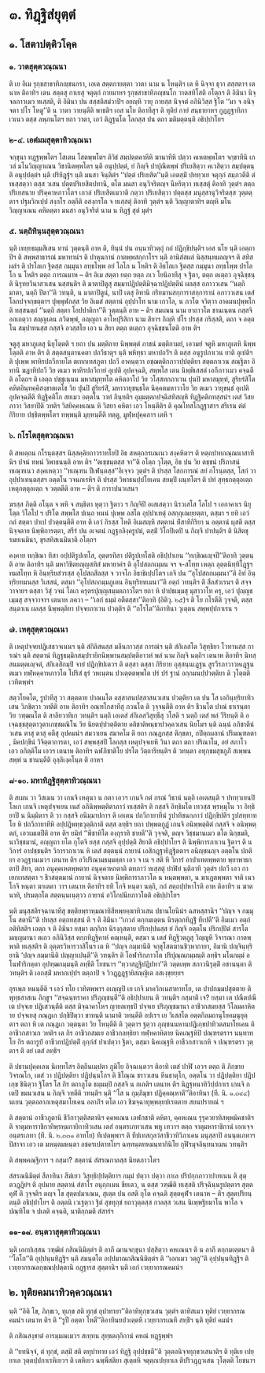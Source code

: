 <h1>๓. ทิฎฺฐิสํยุตฺตํ</h1>
<h2>๑. โสตาปตฺติวโคฺค</h2>
<h3>๑. วาตสุตฺตวณฺณนา</h3>
<p>    ติ เย อิเม รุกฺขสาขาทิภญฺชนกรา, เอเต สตฺตกายตฺตา วาตา นาม น โหนฺติฯ เต หิ นิจฺจา ธุวา สสฺสตาฯ เตนาห ติอาทิฯ เตน สตฺตสุ กาเยสุ จตุตฺถํ กายมาหฯ รุกฺขสาขาทิภญฺชนโก  วาตสทิโสติ อโตฺถฯ ติ อิมินา นิจฺจลภาวเมว ทเสฺสติ, ติ อิมินา ปน สสฺสติสมํวาปิฯ อยญฺหิ วายุ กายสฺส นิจฺจตํ อภินิวิสฺส ฐิโต ‘‘มา จ อนิจฺจตา ปโร โหตู’’ติ น วาตา วายนฺตีติ พาธติฯ เอส นโย ติอาทีสุฯ ติ ทุติยํ กายํ สนฺธายาหฯ  กูฎฎฺฐาทิภาเวเนว ตสฺส ลพฺภนโตฯ  ยถา วาตา, เอวํ ติฎฺฐนโต โลกสฺส ปน ตถา มติมตฺตนฺติ อธิปฺปาโยฯ</p>

</p>


<h3>๒-๔. เอตํมมสุตฺตาทิวณฺณนา</h3>
<p>  จกฺขุนา ทฎฺฐพฺพโตฯ  โสเตน โสตพฺพโตฯ  ติวิธํ สมฺปตฺตคาหีหิ ฆานาทีหิ ปตฺวา คเหตพฺพโตฯ  จกฺขาทีนิ  เกวลํ มโนวิญฺญาเณน วิชานิตพฺพโตฯ นฺติ อนุปฺปตฺตํ, ยํ กิญฺจิ ปาปุณิตพฺพํ ปริเยสิตฺวา คเวสิตฺวา สมฺปตฺตนฺติ อนุปฺปตฺตํฯ นฺติ ปริยิฎฺฐํฯ นฺติ มนสา จินฺติตํฯ ‘‘ปตฺตํ ปริเยสิต’’นฺติ เอตสฺมิํ ปททฺวเย จตุกฺกํ สมฺภวตีติ ตํ ทเสฺสตฺวา ตสฺส วเสน ปตฺตปริเยสิตปทานิ, ตโต มนสา อนุวิจริตญฺจ นีหริตฺวา ทเสฺสตุํ  ติอาทิ วุตฺตํฯ ตตฺถ  ปริเยสนาย  ปริคฺคาหภาวโตฯ  เกวลํ ปริเยสิตเมวาติ กตฺวา ปริเยสิตฺวา ปตฺตสฺส มนุสฺสานุวิจริตสฺส วุตฺตตฺตาฯ ปฐมวิกเปฺป สงฺกโร อตฺถีติ อสงฺกรโต จ ทเสฺสตุํ ติอาทิ วุตฺตํฯ นฺติ วิญฺญาตาทิฯ ตญฺหิ มโนวิญฺญาเณน คหิตตฺตา มนสา อนุวิจริตํ นาม น ทิฎฺฐํ สุตํ มุตํฯ</p>

</p>


<h3>๕. นตฺถิทินฺนสุตฺตวณฺณนา</h3>
<p> นฺติ เทยฺยธมฺมสีเสน ทานํ วุตฺตนฺติ อาห ติ, ทินฺนํ ปน อนฺนาทิวตฺถุํ กถํ ปฎิกฺขิปนฺติฯ เอส นโย นฺติ เอตฺถาปิฯ ติ สพฺพสาธารณํ มหาทานํฯ ติ ปาหุนกานํ กาตพฺพสกฺกาโรฯ นฺติ อานิสํสผลํ นิสฺสนฺทผลญฺจฯ ติ สทิสผลํฯ ติ ปรโลเก ฐิตสฺส กมฺมุนา ลทฺธโพฺพ อยํ โลโก น โหติฯ ติ อิธโลเก ฐิตสฺส กมฺมุนา ลทฺธโพฺพ ปรโลโก น โหติฯ ตตฺถ การณมาห – ติฯ อิเม สตฺตา ยตฺถ ยตฺถ ภเว โยนิอาทีสุ จ ฐิตา, ตตฺถ ตเตฺถว อุจฺฉิชฺชนฺติ นิรุทยวินาสวเสน นสฺสนฺติฯ ติ มาตาปิตูสุ สมฺมาปฎิปตฺติมิจฺฉาปฎิปตฺตีนํ ผลสฺส อภาววเสน ‘‘นตฺถิ มาตา, นตฺถิ ปิตา’’ติ วทนฺติ, น มาตาปิตูนํ, นาปิ เตสุ อิทานิ กริยมานสกฺการาสกฺการานํ อภาววเสน เตสํ โลกปจฺจกฺขตฺตาฯ ปุพฺพุฬกสฺส วิย อิเมสํ สตฺตานํ อุปฺปาโท นาม เกวโล, น ภวโต จวิตฺวา อาคมนปุพฺพโกติ ทสฺสนตฺถํ ‘‘นตฺถิ สตฺตา โอปปาติกา’’ติ วุตฺตนฺติ อาห – ติฯ สมเณน นาม ยาถาวโต ชานเนฺตน กสฺสจิ อกเถตฺวา สญฺญเตน ภวิตพฺพํ, อญฺญถา อาโหปุริสิกา นาม สิยาฯ กิญฺหิ ปโร ปรสฺส กริสฺสติ, ตถา จ อตฺตโน สมฺปาทนสฺส กสฺสจิ อวสฺสโย เอว น สิยา ตตฺถ ตเตฺถว อุจฺฉิชฺชนโตติ อาห ติฯ</p>


<p>จตูสุ  มหาภูเตสุ นิยุโตฺตติ ฯ ยถา ปน มตฺติกาย นิพฺพตฺตํ ภาชนํ มตฺติกามยํ, เอวมยํ จตูหิ มหาภูเตหิ นิพฺพโตฺตติ อาห ติฯ ติ สตฺตสนฺตานคตา ปถวีธาตุฯ นฺติ พหิทฺธา มหาปถวิํฯ ติ ตสฺส อนุรูปภาเวน ยาติ อุเปติฯ ติ ปุเพฺพ พาหิรปถวีกายโต ตเทกเทสภูตา ปถวี อาคนฺตฺวา อชฺฌตฺติกภาวปฺปตฺติยา สตฺตภาเวน สณฺฐิตา อิทานิ ฆฎาทิปถวี  วิย ตเมว พาหิรปถวีกายํ อุเปติ อุปคจฺฉติ, สพฺพโส เตน นิพฺพิเสสตํ เอกีภาวเมว คจฺฉตีติ อโตฺถฯ ติ เอตฺถ ปชฺชุเนฺนน มหาสมุทฺทโต คหิตอาโป วิย วโสฺสทกภาเวน ปุนปิ มหาสมุทฺทํ, สูริยรํสิโต คหิตอินฺทคฺคิสงฺขาตเตโช วิย ปุนปิ สูริยรํสิํ, มหาวายุขนฺธโต นิคฺคตมหาวาโย วิย ตเมว วายุขนฺธํ อุเปติ อุปคจฺฉตีติ ทิฎฺฐิคติโก สยเมว อตฺตโน วาทํ ภินฺทติฯ อุมฺมตฺตกปจฺฉิสทิสญฺหิ ทิฎฺฐิคติกทสฺสนํฯ  เตสํ วิสยภาวา วิสยาปีติ วทติฯ วิสยิคฺคหเณน หิ วิสยา คหิตา เอว โหนฺตีติฯ ติ คุณโทสโกฎฺฐาสาฯ  สรีเรน ตํตํกิริยาย ปชฺชิตพฺพโตฯ ทพฺพนฺติ มุยฺหนฺตีติ ทตฺตู, มูฬฺหปุคฺคลาฯ เตหิ ฯ</p>

</p>


<h3>๖. กโรโตสุตฺตวณฺณนา</h3>
<p> ติ สหเตฺถน กโรนฺตสฺสฯ นิสฺสคฺคิยถาวราทโยปิ อิธ สหตฺถกรเณเนว สงฺคหิตาฯ ติ หตฺถปาทกณฺณนาสาทีนิฯ ปจนํ ทหนํ วิพาธนนฺติ อาห ติฯ  ‘‘ตเชฺชนฺตสฺส จา’’ติ อโตฺถ วุโตฺต, อิธ ปน  วิย ตชฺชนํ ปริภาสนํ ทเณฺฑเนว สงฺคเหตฺวา ‘‘ทเณฺฑน ปีเฬนฺตสฺส’’อิเจฺจว วุตฺตํฯ ติ ปรสฺส โสกการณํ สยํ กโรนฺตสฺส, โสกํ วา อุปฺปาเทนฺตสฺสฯ  อตฺตโน วจนกเรหิฯ ติ ปรสฺส วิพาธนปฺปโยเคน  สยมฺปิ ผนฺทโตฯ ติ ปทํ สุทฺธกตฺตุอเตฺถ เหตุกตฺตุอเตฺถ จ วตฺตตีติ อาห – ติฯ ติ การาปนวเสนฯ</p>


<p>ฆรสฺส ภิตฺติ อโนฺต จ พหิ จ สนฺธิตา หุตฺวา ฐิตาว ฯ กิญฺจิปิ อเสเสตฺวา นิรวเสโส โลโป ฯ เอกาคาเร นิยุโตฺต วิโลโป ฯ ปริโต สพฺพโส ปเนฺถ หนนํ  ปุเพฺพ อสโต อุปฺปาเทตุํ อสกฺกุเณยฺยตฺตา, ตสฺมา ฯ ยทิ เอวํ กถํ สตฺตา ปาเป ปวตฺตนฺตีติ อาห ติ เอวํ กิรสฺส โหติ อิเมสญฺหิ สตฺตานํ หิํสาทิกิริยา น อตฺตานํ ผุสติ ตสฺส นิจฺจตาย นิพฺพิการตฺตา, สรีรํ ปน อเจตนํ กฎฺฐกลิงฺครูปมํ, ตสฺมิํ วิโกปิเตปิ น กิญฺจิ ปาปนฺติฯ ติ นิสิตขุรมยเนมินา, ขุรสทิสเนมินาติ อโตฺถฯ</p>


<p>คงฺคาย  ทกฺขิณา ทิสา อปฺปติรูปเทโส, อุตฺตรทิสา ปติรูปเทโสติ อธิปฺปาเยน ‘‘ทกฺขิณเญฺจปี’’ติอาทิ วุตฺตนฺติ อาห ติอาทิฯ นฺติ มหาวิชิตยญฺญสทิสํ มหายาคํฯ ติ อุโปสถกเมฺมน จฯ จ-สโทฺท เหตฺถ ลุตฺตนิทฺทิโฎฺฐฯ ทมสโทฺท หิ อินฺทฺริยสํวรสฺส อุโปสถสีลสฺส จ วาจโก อิธาธิเปฺปโตฯ เกจิ ปน ‘‘อุโปสถกเมฺมนา’’ติ อิทํ อินฺทฺริยทมนสฺส วิเสสนํ, ตสฺมา ‘‘อุโปสถกมฺมภูเตน อินฺทฺริยทเมนา’’ติ อตฺถํ วทนฺติฯ ติ สีลสํวเรนฯ ติ สจฺจวาจายฯ ตสฺสา วิสุํ วจนํ โลเก ครุตรปุญฺญสมฺมตภาวโตฯ ยถา หิ ปาปธเมฺมสุ มุสาวาโท ครุ, เอวํ ปุญฺญธเมฺมสุ สจฺจวาจาฯ เตนาห ภควา – ‘‘เอกํ ธมฺมํ อตีตสฺสา’’ติอาทิ (อิติวุ. ๒๕)ฯ ติ โย กโรตีติ วุจฺจติ, ตสฺส สนฺตาเน ผลสฺส นิพฺพตฺติยา ปจฺจยภาเวน ปวตฺติฯ ติ ‘‘กโรโต’’ติอาทินา วุเตฺตน สพฺพปฺปกาเรน ฯ</p>

</p>


<h3>๗. เหตุสุตฺตวณฺณนา</h3>
<p> ติ  เหตุปจฺจยปฎิเสธวจเนนฯ นฺติ สํกิลิสนสฺส มลีนภาวสฺส การณํฯ นฺติ สํกิเลสโต วิสุทฺธิยา โวทานสฺส การณํฯ นฺติ สตฺตานํ ทิฎฺฐธมฺมิกสมฺปรายิกนิพฺพานสมฺปตฺติอาวหํ พลํ นาม กิญฺจิ นตฺถิฯ เตนาห ติอาทิฯ นิทสฺสนมตฺตเญฺจตํ, สํกิเลสิกมฺปิ จายํ ปฎิกฺขิปเตวฯ ติ ตสฺสา ตสฺสา กิริยาย อุสฺสนฺนเฎฺฐน  สูรวีรภาวาวหเฎฺฐน  ตเมว ทฬฺหคฺคาหภาวโต โปริสํ ธุรํ วหเนฺตน ปวเตฺตตพฺพโต  ปรํ ปรํ ฐานํ อกฺกมนปฺปวตฺติยา ติ วุโตฺตติ เวทิตพฺพํฯ</p>


<p>สตฺวโยคโต, รูปาทีสุ วา สตฺตตาย  ปาณนโต อสฺสาสนปสฺสาสนวเสน ปวตฺติยา  เต ปน โส เอกินฺทฺริยาทิวเสน วิภชิตฺวา วทตีติ อาห ติอาทิฯ อณฺฑโกสาทีสุ ภวนโต ติ วุจฺจนฺตีติ อาห ติฯ ชีวนโต ปาณํ ธาเรนฺตา วิย วฑฺฒนโต ติ สาลิยวาทิเก วทนฺติฯ นตฺถิ เอเตสํ สํกิเลสวิสุทฺธีสุ วโสติ ฯ นตฺถิ เตสํ พลํ วีริยนฺติ ติ อเจฺฉชฺชสุตฺตาวุตาเภชฺชมณิโน วิย นิยตปฺปวตฺติตาย คติชาติพนฺธาปวคฺควเสน นิยโมฯ นฺติ ฉนฺนํ อภิชาตีนํ วเสน ตาสุ ตาสุ คตีสุ อุปคมนํฯ สมวาเยน สมาคโม ติ ยถา กณฺฎกสฺส ติกฺขตา, กปิตฺถผลานํ ปริมณฺฑลตา , มิคปกฺขีนํ วิจิตฺตาการตา, เอวํ สพฺพสฺสปิ โลกสฺส เหตุปจฺจเยหิ วินา ตถา ตถา ปริณาโม, อยํ สภาโว เอว อกิตฺติโม เอวฯ เตนาห ติอาทิฯ ฉฬภิชาติโย ปรโต วิตฺถารียนฺติฯ ติ วทนฺตา อทุกฺขมสุขภูภิํ สเพฺพน สพฺพํ น ชานนฺตีติ อุลฺลิเงฺคโนฺต ติ อาหฯ</p>

</p>


<h3>๘-๑๐. มหาทิฎฺฐิสุตฺตาทิวณฺณนา</h3>
<p> ติ  สเมน วา วิสเมน วา เกนจิ เหตุนา น กตา เอวฯ เกนจิ กตํ กรณํ วิธานํ นตฺถิ เอเตสนฺติ ฯ ปททฺวเยนปิ โลเก เกนจิ เหตุปจฺจเยน เนสํ อภินิพฺพตฺติตาภาวํ ทเสฺสติฯ ติ กสฺสจิ อิทฺธิมโต เทวสฺส พฺรหฺมุโน วา อิทฺธิยาปิ น นิมฺมิตาฯ ติ วา กสฺสจิ อนิมฺมาปกาฯ ติ เอเตน ปถวีกายาทีนํ รูปาทิชนกภาวํ ปฎิกฺขิปติฯ รูปสทฺทาทโย หิ ปถวีกายาทีหิ อปฺปฎิพทฺธวุตฺติกาติ ตสฺส ลทฺธิฯ ยถา ปพฺพตกูฎํ เกนจิ อนิพฺพตฺติตํ กสฺสจิ จ อนิพฺพตฺตกํ, เอวเมเตปีติ อาห ติฯ ยมิทํ ‘‘พีชาทิโต องฺกุราทิ ชายตี’’ติ วุจฺจติ, ตญฺจ วิชฺชมานเมว ตโต นิกฺขมติ, นาวิชฺชมานํ, อญฺญถา ยโต กุโตจิ ยสฺส กสฺสจิ อุปฺปตฺติ สิยาติ อธิปฺปาโยฯ ติ นิพฺพิการภาเวน ฐิตาฯ ติ น วิการํ อาปชฺชนฺติฯ วิการาภาเวน หิ เตสํ สตฺตนฺนํ กายานํ เอสิกฎฺฐายิฎฺฐิตตาฯ อนิญฺชนญฺจ อตฺตโน ปกติยา อวฎฺฐานเมวฯ เตนาห ติฯ อวิปริณามธมฺมตฺตา เอว จ เน ฯ สติ หิ วิการํ อาปาเทตพฺพตาย พฺยาพาธกตาปิ สิยา, ตถา อนุคฺคเหตพฺพตาย อนุคฺคาหกตาติ ตทภาวํ ทเสฺสตุํ ปาฬิยํ นฺติอาทิ วุตฺตํฯ ปถวี เอว กาเยกเทสตฺตา ฯ ชีวสตฺตมานํ กายานํ นิจฺจตาย นิพฺพิการาภาวโต น หนฺตพฺพตา, น ฆาเฎตพฺพตา จาติ เนว โกจิ หนฺตา ฆาเตตา วาฯ เตนาห ติอาทิฯ ยทิ โกจิ หนฺตา นตฺถิ, กถํ สตฺถปฺปหาโรติ อาห ติอาทิฯ  น ฆาตนาทิ, ปรมตฺถโต สตฺตนฺนเนฺตฺวว กายานํ อวิโกปนียภาวโตติ อธิปฺปาโยฯ</p>


<p>นฺติ มนุสฺสติรจฺฉานาทีสุ ขตฺติยพฺราหฺมณาทิสีหพฺยคฺฆาทิวเสน ปธานโยนีนํฯ  ฉสหสฺสานิฯ ‘‘ปญฺจ จ กมฺมุโน สตานี’’ติ ปทสฺส อตฺถทสฺสนํ ติ ฯ ติ อิมินา ‘‘เกวลํ ตกฺกมเตฺตน นิรตฺถกทิฎฺฐิํ ทีเปตี’’ติ อิมเมว อตฺถํ อติทิสติฯ เอตฺถ จ ติ อิมินา ยสฺมา ตกฺกิกา นิรงฺกุสตาย ปริกปฺปนสฺส ยํ กิญฺจิ อตฺตโน ปริกปฺปิตํ สารโต  มญฺญมานา ตเถว อภินิวิสฺส ตกฺกทิฎฺฐิคาหํ คณฺหนฺติ, ตสฺมา น เตสํ ทิฎฺฐิวตฺถูสุ วิญฺญูหิ วิจารณา กาตพฺพาติ ทเสฺสติฯ ติ อุตฺตรวิหารวาสิโนฯ เต หิ ‘‘ปญฺจ กมฺมานีติ จกฺขุโสตฆานชิวฺหากายา, อิมานิ ปญฺจินฺทฺริยานิ ‘ปญฺจ กมฺมานีติ ปญฺญาเปนฺตี’’ติ วทนฺติฯ ติ โอฬาริกภาวโต ปริปุณฺณกมฺมนฺติ ลทฺธิฯ มโนกมฺมํ อโนฬาริกตฺตา อุปฑฺฒกมฺมนฺติ ลทฺธีติ โยชนาฯ ‘‘ทฺวาสฎฺฐิปฎิปทา’’ติ วตฺตเพฺพ สภาวนิรุตฺติํ อชานนฺตา ติ วทนฺติฯ ติ เอกสฺมิํ มหากเปฺปฯ ตตฺถาปิ จ วิวฎฺฎฎฺฐายิสญฺญิเต  อสเงฺขฺยยฺยฯ</p>


<p>อุรเพฺภ หนนฺตีติ ฯ เอวํ ทโย เวทิตพฺพาฯ  อเญฺญปิ เย เกจิ มาควิกเนสาทาทโย, เต ปาปกมฺมปสุตตาย ติ พุทฺธสาสเน ภิกฺขูฯ  ‘‘สจฺฉนฺทราคา ปริภุญฺชนฺตี’’ติ อธิปฺปาเยน ติ วทนฺติฯ กสฺมาติ เจ? ยสฺมา เต ปณีตปณีเต ปจฺจเย ปฎิเสวนฺตีติ ตสฺส มิจฺฉาคาโหฯ ญายลเทฺธปิ ปจฺจเย ปริภุญฺชมานา อาชีวกสมยสฺส วิโลมคาหิตาย ปจฺจเยสุ กณฺฎเก ปกฺขิปิตฺวา ขาทนฺติ นามาติ วทนฺตีติ อปเรฯ  เย วิเสสโต อตฺตกิลมถานุโยคมนุยุตฺตาฯ ตถา หิ เต กณฺฎเก วตฺตนฺตา วิย โหนฺตีติ ติ วุตฺตาฯ ฐตฺวา ภุญฺชนนหานปฎิเกฺขปาทิวตสมาโยเคน ติ อาชีวกสาวเก วทติฯ เต กิร อาชีวกสมเย อาชีวกลทฺธิยา ทฬฺหคาหิตาย นิคเณฺฐหิปิ ปณฺฑรตราฯ นนฺทาทโย กิร ตถารูปํ อาชีวกปฎิปตฺติํ อุกฺกํสํ ปาเปตฺวา ฐิตา, ตสฺมา นิคเณฺฐหิ อาชีวกสาวเกหิ จ ปณฺฑรตรา วุตฺตาฯ ติ อยํ เตสํ ลทฺธิฯ</p>


<p>ติ ปธานปุคฺคเลน นิเทฺทโสฯ อิตฺถีนเมฺปตา ภูมิโย อิจฺฉเนฺตวฯ ติอาทิ เตสํ ปาฬิ เอวฯ ตตฺถ ติ ภิกฺขาย วิจรณโก, เตสํ วา ปฎิปตฺติยา ปฎิปนฺนโกฯ ติ ชิโณฺณ ชราวเสน หีนธาตุโก, อตฺตโน วา ปฎิปตฺติยา ปฎิปเกฺข ชินิตฺวา ฐิโตฯ โส กิร ตถาภูโต ธมฺมมฺปิ กสฺสจิ น กเถติฯ เตนาห ติฯ นิฎฺฐุหนาทิวิปฺปกาเร เกนจิ กเตปิ ขมนวเสน  น กิญฺจิ วทตีติ วทนฺติฯ นฺติ ‘‘โส น กุมฺภิมุขา ปฎิคฺคณฺหาตี’’ติอาทินา (ที. นิ. ๑.๓๙๔) นเยน วุตฺตอลาภเหตุสมาโยเคน อลาภิํฯ ตโต เอว ชิฆจฺฉาทุพฺพลฺยปเรตตาย สยนปรายณํ ฯ</p>


<p>ติ  สตฺตานํ อาชีวภูตานิ ชีวิกาวุตฺติสตานิฯ คฺคหเณน เอฬกชาติ คหิตา, คฺคหเณน รุรุควยาทิสพฺพมิคชาติฯ ติ จาตุมหาราชิกาทิพฺรหฺมกายิกาทิวเสน เตสํ อนฺตรเภทวเสน พหู เทวาฯ ตตฺถ จาตุมหาราชิกานํ เอกเจฺจ อนฺตรเภทา  (ที. นิ. ๒.๓๓๑ อาทโย) ทีเปตพฺพาฯ ติ ทีปเทสกุลวํสาชีวาทิวิภาเคน มนุสฺสาปิ อนนฺตเภทาฯ ปิสาจา เอว  เต มหนฺตมหนฺตา อชครเปตาทโยฯ ฉทฺทนฺตทหมนฺทากินิโย กุฬีรมุจลินฺทนาเมน วทนฺติฯ</p>


<p>ติ สพฺพคณฺฐิกาฯ ฯ กสฺมา? สตฺตานํ สํสรณกาลสฺส นิยตภาวโตฯ</p>


<p> สํสรณนิมิตฺตํ สีลาทินา  สีฆํเยว วิสุทฺธิปฺปตฺติยาฯ  กมฺมํ  ปตฺวา ปตฺวา กาเล ปริปกฺกภาวาปาทเนน ติ สุตฺตวฎฺฎิยํฯ ติ อุปมาย สตฺตานํ สํสาโร อนุกฺกเมน ขียเตว, น ตสฺส วฑฺฒีติ ทเสฺสติ ปริจฺฉินฺนรูปตฺตาฯ  สุตฺตคุฬํ ติ วุจฺจติฯ ตญฺจ โข สุตฺตปมาเณน, สุเตฺต ปน อสติ กุโต คจฺฉติ สุตฺตคุฬํฯ เตนาห – ติฯ  สุตฺตปริยนฺตนฺติ อธิปฺปาโยฯ ติ อตฺตนิ เวเฐตฺวา ฐิตํ สุขทุกฺขํ ยถาวุตฺตสฺส กาลสฺส วเสน นิเพฺพฐิยมาโน พาโล จ ปณฺฑิโต จ ปเลติ คจฺฉติ, นาติกฺกมติ สํสารํฯ</p>

</p>


<h3>๑๑-๑๘. อนฺตวาสุตฺตาทิวณฺณนา</h3>
<p>   นฺติ เอกปเสฺสน วฑฺฒิตํ กสิณนิมิตฺตํฯ ติ ลาภี ฌานจกฺขุนา ปสฺสิตฺวา คหเณนฯ ติ น ลาภี ตกฺกมเตฺตนฯ ติ ‘‘โลโก’’ติ อุปฺปนฺนทิฎฺฐิฯ นฺติ สมนฺตโต อปฺปมาณกสิณนิมิตฺตํฯ ติ ‘‘เอกเมว วตฺถู’’ติ อุปฺปนฺนทิฎฺฐิฯ ติ เวยฺยากรณลกฺขณปฺปตฺตานิ อฎฺฐารส สุตฺตานิฯ นฺติ เอกํ เวยฺยากรณคมนํฯ</p>

</p>


<h2>๒. ทุติยคมนาทิวคฺควณฺณนา</h2>
<p>   นฺติ ‘‘อิติ โข, ภิกฺขเว, ทุเกฺข สติ ทุกฺขํ อุปาทายา’’ติอาทิทุกฺขวเสน วุตฺตํฯ ตาทิสเมว ทุติยํ เวยฺยากรณคมนํฯ เตนาห ติฯ ติ ‘‘รูปี อตฺตา โหตี’’ติอาทินยปวเตฺตหิ เวยฺยากรเณหิ สทฺธิํฯ นฺติ ทุติยํ คมนํฯ</p>


<p>ติ กสิณสงฺขาตํ อารมฺมณเมวฯ สเทฺทน สุทฺธตกฺกิกานํ คหณํ ทฎฺฐพฺพํฯ</p>


<p>ติ ‘‘ยทนิจฺจํ, ตํ ทุกฺขํ, ตสฺมิํ สติ ตทุปาทาย เอวํ ทิฎฺฐิ อุปฺปชฺชตี’’ติ วุตฺตอนิจฺจทุกฺขวเสนาติฯ ติ ทุติเย เปยฺยาเล วุตฺตปฺปกาเรหิเยวฯ ติ เตหิเยว ฉพฺพีสติยา สุเตฺตหิ จตุตฺถเปยฺยาเล ติปริวฎฺฎวเสน วุโตฺตติ โยชนาฯ</p>

</p>

</p>

</p>





